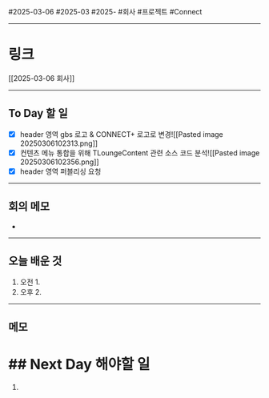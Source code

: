 #2025-03-06 #2025-03 #2025- 
#회사 #프로젝트 #Connect 


------
# 링크 
[[2025-03-06 회사]]

---
## To Day 할 일
- [x] header 영역 gbs 로고 & CONNECT+ 로고로 변경![[Pasted image 20250306102313.png]]
- [x] 컨텐츠 메뉴 통합을 위해 TLoungeContent 관련 소스 코드 분석![[Pasted image 20250306102356.png]]
- [x] header 영역 퍼블리싱 요청 
---
## 회의 메모
- 
---
## 오늘 배운 것
1. 오전
    1. 
2. 오후
    2. 
---
## 메모


# ## Next Day 해야할 일
1. 
